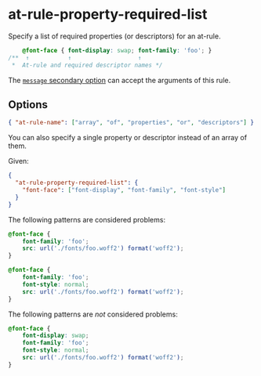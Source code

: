 # at-rule-property-required-list

Specify a list of required properties (or descriptors) for an at-rule.

<!-- prettier-ignore -->
```css
    @font-face { font-display: swap; font-family: 'foo'; }
/**  ↑           ↑                   ↑
 *  At-rule and required descriptor names */
```

The [`message` secondary option](../../../docs/user-guide/configure.md#message) can accept the arguments of this rule.

## Options

```json
{ "at-rule-name": ["array", "of", "properties", "or", "descriptors"] }
```

You can also specify a single property or descriptor instead of an array of them.

Given:

```json
{
  "at-rule-property-required-list": {
    "font-face": ["font-display", "font-family", "font-style"]
  }
}
```

The following patterns are considered problems:

<!-- prettier-ignore -->
```css
@font-face {
    font-family: 'foo';
    src: url('./fonts/foo.woff2') format('woff2');
}
```

<!-- prettier-ignore -->
```css
@font-face {
    font-family: 'foo';
    font-style: normal;
    src: url('./fonts/foo.woff2') format('woff2');
}
```

The following patterns are _not_ considered problems:

<!-- prettier-ignore -->
```css
@font-face {
    font-display: swap;
    font-family: 'foo';
    font-style: normal;
    src: url('./fonts/foo.woff2') format('woff2');
}
```

